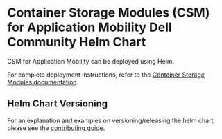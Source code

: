 <!--
Copyright (c) 2022 Dell Inc., or its subsidiaries. All Rights Reserved.

Licensed under the Apache License, Version 2.0 (the "License");
you may not use this file except in compliance with the License.
You may obtain a copy of the License at

    http://www.apache.org/licenses/LICENSE-2.0
-->

# Container Storage Modules (CSM) for Application Mobility Dell Community Helm Chart

CSM for Application Mobility can be deployed using Helm.

For complete deployment instructions, refer to the [Container Storage Modules documentation](https://dell.github.io/csm-docs/docs/applicationmobility/deployment).

## Helm Chart Versioning

For an explanation and examples on versioning/releasing the helm chart, please see the [contributing guide](../../docs/CONTRIBUTING.md#helm-chart-release-strategy).
